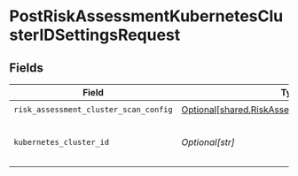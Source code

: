 # PostRiskAssessmentKubernetesClusterIDSettingsRequest


## Fields

| Field                                                                                                          | Type                                                                                                           | Required                                                                                                       | Description                                                                                                    |
| -------------------------------------------------------------------------------------------------------------- | -------------------------------------------------------------------------------------------------------------- | -------------------------------------------------------------------------------------------------------------- | -------------------------------------------------------------------------------------------------------------- |
| `risk_assessment_cluster_scan_config`                                                                          | [Optional[shared.RiskAssessmentClusterScanConfig]](undefined/models/shared/riskassessmentclusterscanconfig.md) | :heavy_check_mark:                                                                                             | N/A                                                                                                            |
| `kubernetes_cluster_id`                                                                                        | *Optional[str]*                                                                                                | :heavy_check_mark:                                                                                             | Secure Application Kubernetes cluster ID                                                                       |